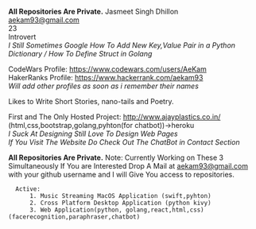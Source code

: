 <b>All Repositories Are Private.</b>
Jasmeet Singh Dhillon <br/>
aekam93@gmail.com <br/>
23 <br/>
Introvert<br/>
*I Still Sometimes Google How To Add New Key,Value Pair in a Python Dictionary / How To Define Struct in Golang*<br/>

CodeWars Profile: https://www.codewars.com/users/AeKam<br/>
HakerRanks Profile: https://www.hackerrank.com/aekam93<br/>
*Will add other profiles as soon as i remember their names*<br/>

Likes to Write Short Stories, nano-tails and Poetry.<br/>

First and The Only Hosted Project: http://www.ajayplastics.co.in/  (html,css,bootstrap,golang,pyhton(for chatbot))->heroku<br/>
*I Suck At Designing Still Love To Design Web Pages*<br/>
*If You Visit The Website Do Check Out The ChatBot in Contact Section*<br/>


<b>All Repositories Are Private.</b>
Note: Currently Working on These 3 Simultaneously If You are Interested Drop A Mail at aekam93@gmail.com with your github username and I will Give You access to repositories.
      
      Active:
          1. Music Streaming MacOS Application (swift,pyhton)
          2. Cross Platform Desktop Application (python kivy)
          3. Web Application(python, golang,react,html,css)(facerecognition,paraphraser,chatbot)
 
